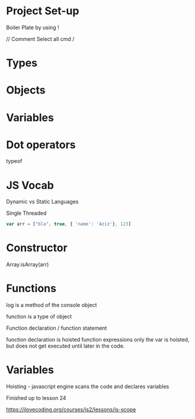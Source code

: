 # Project Set-up
Boiler Plate by using !

// Comment
    Select all cmd / 
# Types

# Objects

# Variables

# Dot operators

typeof

# JS Vocab

Dynamic vs Static Languages

Single Threaded



```js
var arr = ["bla", true, { 'name': 'Aziz'}, 123]
```

# Constructor 

Array.isArray(arr)

# Functions

log is a method of the console object

function is a type of object

Function declaration / function statement 

function declaration is hoisted
function expressions only the var is hoisted, but does not get executed until later in the code. 

# Variables

Hoisting - javascript engine scans the code and declares variables

Finished up to lesson 24

https://ilovecoding.org/courses/js2/lessons/js-scope




